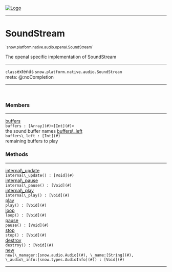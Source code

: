 
[![Logo](../../../../../../images/logo.png)](../../../../../../api/index.html)

---



<h1>SoundStream</h1>
<small>`snow.platform.native.audio.openal.SoundStream`</small>

The openal specific implementation of SoundStream

---

`class`extends <code><span>snow.platform.native.audio.SoundStream</span></code>
<span class="meta">
<br/>meta: @:noCompletion
</span>


---

&nbsp;
&nbsp;



<h3>Members</h3> <hr/><span class="member apipage">
                <a name="buffers"><a class="lift" href="#buffers">buffers</a></a><div class="clear"></div><code class="signature apipage">buffers : [Array](#)&lt;[Int](#)&gt;</code><br/></span>
            <span class="small_desc_flat">the sound buffer names</span><span class="member apipage">
                <a name="buffers_left"><a class="lift" href="#buffers_left">buffers\_left</a></a><div class="clear"></div><code class="signature apipage">buffers\_left : [Int](#)</code><br/></span>
            <span class="small_desc_flat">remaining buffers to play</span>





<h3>Methods</h3> <hr/><span class="method apipage">
            <a name="internal_update"><a class="lift" href="#internal_update">internal\_update</a></a> <div class="clear"></div><code class="signature apipage">internal\_update() : [Void](#)</code><br/><span class="small_desc_flat"></span>
        </span>
    <span class="method apipage">
            <a name="internal_pause"><a class="lift" href="#internal_pause">internal\_pause</a></a> <div class="clear"></div><code class="signature apipage">internal\_pause() : [Void](#)</code><br/><span class="small_desc_flat"></span>
        </span>
    <span class="method apipage">
            <a name="internal_play"><a class="lift" href="#internal_play">internal\_play</a></a> <div class="clear"></div><code class="signature apipage">internal\_play() : [Void](#)</code><br/><span class="small_desc_flat"></span>
        </span>
    <span class="method apipage">
            <a name="play"><a class="lift" href="#play">play</a></a> <div class="clear"></div><code class="signature apipage">play() : [Void](#)</code><br/><span class="small_desc_flat"></span>
        </span>
    <span class="method apipage">
            <a name="loop"><a class="lift" href="#loop">loop</a></a> <div class="clear"></div><code class="signature apipage">loop() : [Void](#)</code><br/><span class="small_desc_flat"></span>
        </span>
    <span class="method apipage">
            <a name="pause"><a class="lift" href="#pause">pause</a></a> <div class="clear"></div><code class="signature apipage">pause() : [Void](#)</code><br/><span class="small_desc_flat"></span>
        </span>
    <span class="method apipage">
            <a name="stop"><a class="lift" href="#stop">stop</a></a> <div class="clear"></div><code class="signature apipage">stop() : [Void](#)</code><br/><span class="small_desc_flat"></span>
        </span>
    <span class="method apipage">
            <a name="destroy"><a class="lift" href="#destroy">destroy</a></a> <div class="clear"></div><code class="signature apipage">destroy() : [Void](#)</code><br/><span class="small_desc_flat"></span>
        </span>
    <span class="method apipage">
            <a name="new"><a class="lift" href="#new">new</a></a> <div class="clear"></div><code class="signature apipage">new(\_manager:[snow.audio.Audio](#)<span></span>, \_name:[String](#)<span></span>, \_audio\_info:[snow.types.AudioInfo](#)<span></span>) : [Void](#)</code><br/><span class="small_desc_flat"></span>
        </span>
    





---

&nbsp;
&nbsp;
&nbsp;
&nbsp;
